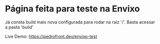 # Página feita para teste na Envixo

Já consta build mais nova configurada para rodar na raiz '/'.
Basta acessar a pasta 'build'

Live Demo: https://pedrofront.dev/envixo-test
